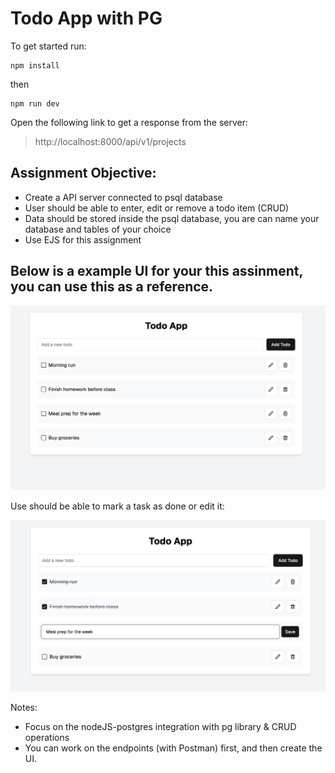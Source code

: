 # Todo App with PG

To get started run: 
```
npm install
```
then
```
npm run dev
```

Open the following link to get a response from the server: 
> http://localhost:8000/api/v1/projects


## Assignment Objective: 
- Create a API server connected to psql database
- User should be able to enter, edit or remove a todo item (CRUD)
- Data should be stored inside the psql database, you are can name your database and tables of your choice 
- Use EJS for this assignment


## Below is a example UI for your this assinment, you can use this as a reference.

![Alt text](./docs/1.png)

Use should be able to mark a task as done or edit it: 

![Alt text](./docs/2.png)

Notes: 
 * Focus on the nodeJS-postgres integration with pg library & CRUD operations
 * You can work on the endpoints (with Postman) first, and then create the UI. 

